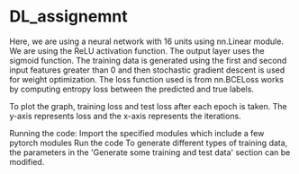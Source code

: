 # DL_assignemnt
Here, we are using a neural network with 16 units using nn.Linear module. We are using the ReLU activation function. The output layer uses the sigmoid function.
The training data is generated using the first and second input features greater than 0 and then stochastic gradient descent is used for weight optimization. The loss function used is from nn.BCELoss works by computing entropy loss between the predicted and true labels.

To plot the graph, training loss and test loss after each epoch is taken. The y-axis represents loss and the x-axis represents the iterations.

Running the code:
Import the specified modules which include a few pytorch modules
Run the code
To generate different types of training data, the parameters in the 'Generate some training and test data' section can be modified.

